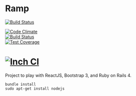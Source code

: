 Ramp
====
[![Build Status](https://semaphoreapp.com/api/v1/projects/86bb04ca-e2f4-486a-9ca8-a75f8c0ee45a/329254/shields_badge.svg)](https://semaphoreapp.com/rdnewman/ramp)  

[![Code Climate](https://codeclimate.com/github/rdnewman/ramp/badges/gpa.svg)](https://codeclimate.com/github/rdnewman/ramp)  
[![Build Status](https://semaphoreapp.com/api/v1/projects/86bb04ca-e2f4-486a-9ca8-a75f8c0ee45a/329254/shields_badge.svg)](https://semaphoreapp.com/rdnewman/ramp)  
[![Test Coverage](https://codeclimate.com/github/rdnewman/ramp/badges/coverage.svg)](https://codeclimate.com/github/rdnewman/ramp)  

[![Inch CI](http://inch-ci.org/github/rdnewman/ramp.svg?branch=master)](http://inch-ci.org/github/rdnewman/ramp)
====
Project to play with ReactJS, Bootstrap 3, and Ruby on Rails 4.

`bundle install`  
`sudo apt-get install nodejs`
